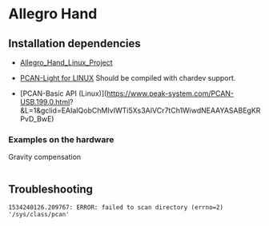 # Allegro Hand

## Installation dependencies

* [Allegro_Hand_Linux_Project](http://wiki.wonikrobotics.com/AllegroHandWiki/index.php/Allegro_Hand_Linux_Project)

* [PCAN-Light for LINUX](https://www.peak-system.com/fileadmin/media/linux/index.htm) 
  Should be compiled with chardev support.

* [PCAN-Basic API (Linux)](https://www.peak-system.com/PCAN-USB.199.0.html? &L=1&gclid=EAIaIQobChMIvIWTi5Xs3AIVCr7tCh1WiwdNEAAYASABEgKRPvD_BwE)

### Examples on the hardware

Gravity compensation

```shell

```

## Troubleshooting

```shell
1534240126.209767: ERROR: failed to scan directory (errno=2) '/sys/class/pcan'
```

